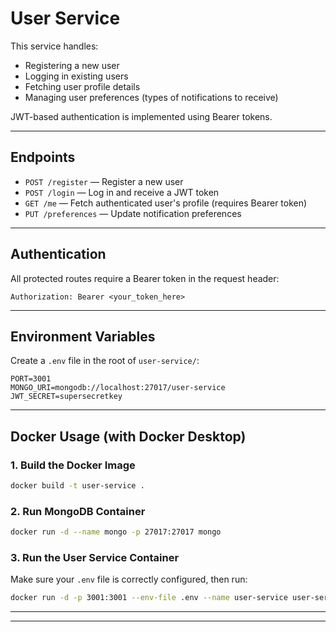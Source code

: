 <!-- User-service
This handles registering a new user, login for an existing user, fetching the profile details of users and managing user preferences(what kind of notifications they would prefer to recieve). JWT-based authentication using bearer tokens has been implemented.

Endpoints:
POST / register
POST / login
GET /me
PUT /preferences

env variables:
MONGO_URI=mongodb://localhost:27017/user-service
JWT_SECRET=supersecretkey

Docker usage
1. Build the docker image
command: docker build -t user-service .

2. Run MongoDB container
command: docker run -d --name mongo -p 27017:27017 mongo

3. Run the User Service Container
after making sure .env file is configured run - 
command: docker run -d -p 3001:3001 --env-file .env --name user-service user-service -->

# User Service

This service handles:

- Registering a new user  
- Logging in existing users  
- Fetching user profile details  
- Managing user preferences (types of notifications to receive)

JWT-based authentication is implemented using Bearer tokens.

---

## Endpoints

- `POST /register` — Register a new user  
- `POST /login` — Log in and receive a JWT token  
- `GET /me` — Fetch authenticated user's profile (requires Bearer token)  
- `PUT /preferences` — Update notification preferences

---

## Authentication

All protected routes require a Bearer token in the request header:

```
Authorization: Bearer <your_token_here>
```

---

## Environment Variables

Create a `.env` file in the root of `user-service/`:

```
PORT=3001
MONGO_URI=mongodb://localhost:27017/user-service
JWT_SECRET=supersecretkey
```

---

## Docker Usage (with Docker Desktop)

### 1. Build the Docker Image

```bash
docker build -t user-service .
```

### 2. Run MongoDB Container

```bash
docker run -d --name mongo -p 27017:27017 mongo
```

### 3. Run the User Service Container

Make sure your `.env` file is correctly configured, then run:

```bash
docker run -d -p 3001:3001 --env-file .env --name user-service user-service
```

---



---
